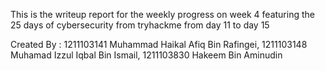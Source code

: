This is the writeup report for the weekly progress on week 4 featuring the 25 days of cybersecurity from tryhackme from day 11 to day 15

Created By : 1211103141 Muhammad Haikal Afiq Bin Rafingei, 1211103148 Muhamad Izzul Iqbal Bin Ismail, 1211103830 Hakeem Bin Aminudin

